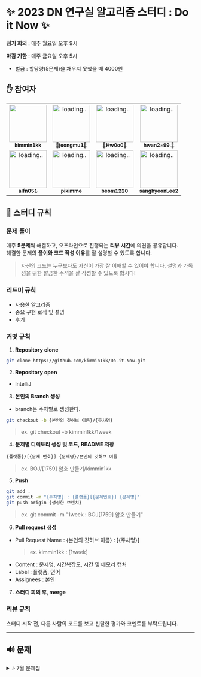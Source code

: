 # ✨ 2023 DN 연구실 알고리즘 스터디 : Do it Now ✨

**정기 회의** : 매주 월요일 오후 9시

**마감 기한** : 매주 금요일 오후 5시
- 벌금 : 할당량(5문제)을 채우지 못했을 때 4000원
 
## ✋ 참여자
<table>
  <tr>
    <td align="center"><a href="https://github.com/kimmin1kk"><img src="https://avatars.githubusercontent.com/u/101302590?v=4" width="100px;" alt=""/><br /><sub><b>kimmin1kk</b></sub></a><br /></td>
    <td align="center"><a href="https://github.com/jeongmu1"><img src="https://avatars.githubusercontent.com/u/47864766?v=4" width="100px;" alt="loading.."/><br /><sub><b>👑jeongmu1👑</b></sub></a><br /></td>
    <td align="center"><a href="https://github.com/Hw0o0"><img src="https://avatars.githubusercontent.com/u/101783599?v=4" width="100px;" alt="loading.."/><br /><sub><b>👑Hw0o0👑</b></sub></a><br /></td>
    <td align="center"><a href="https://github.com/hwan2-99"><img src="https://avatars.githubusercontent.com/u/93575221?v=4" width="100px;" alt="loading.."/><br /><sub><b> hwan2-99 👑 </b></sub></a><br /></td>
  </tr>
  <tr>
    <td align="center"><a href="https://github.com/alfn051"><img src="https://avatars.githubusercontent.com/u/57497671?v=4" width="100px;" alt="loading.."/><br /><sub><b>alfn051</b></sub></a><br /></td>
    <td align="center"><a href="https://github.com/pikimme"><img src="https://avatars.githubusercontent.com/u/139093063?v=4" width="100px;" alt="loading.."/><br /><sub><b>pikimme</b></sub></a><br /></td>
    <td align="center"><a href="https://github.com/beom1220"><img src="https://avatars.githubusercontent.com/u/117291257?v=4" width="100px;" alt="loading.."/><br /><sub><b>beom1220</b></sub></a><br /></td>
    <td align="center"><a href="https://github.com/sanghyeonLee2"><img src="https://avatars.githubusercontent.com/u/95309008?v=4" width="100px;" alt="loading.."/><br /><sub><b>sanghyeonLee2</b></sub></a><br /></td>
  </tr>
</table>

## 🙌 스터디 규칙
### 문제 풀이
매주 **5문제**씩 해결하고, 오프라인으로 진행되는 **리뷰 시간**에 의견을 공유합니다.<br/>
해결한 문제의 **풀이와 코드 작성 이유**를 잘 설명할 수 있도록 합니다.

> 자신의 코드는 누구보다도 자신이 가장 잘 이해할 수 있어야 합니다.
설명과 가독성을 위한 깔끔한 주석을 잘 작성할 수 있도록 합시다!

### 리드미 규칙
+ 사용한 알고리즘
+ 중요 구현 로직 및 설명
+ 후기

### 커밋 규칙
1. **Repository clone**
```bash
git clone https://github.com/kimmin1kk/Do-it-Now.git
```

2. **Repository open**
- IntelliJ

3. **본인의 Branch 생성**
- branch는 주차별로 생성한다.

```bash
git checkout -b {본인의 깃허브 이름}/{주차명}
```
> ex. git checkout -b kimmin1kk/1week

4. **문제별 디렉토리 생성 및 코드, README 저장**
```
{플랫폼}/[{문제 번호}] {문제명}/본인의 깃허브 이름
```
> ex. BOJ/[1759] 암호 만들기/kimmin1kk

5. **Push**
```bash
git add .
git commit -m "{주차명} : {플랫폼}[{문제번호}] {문제명}"
git push origin {생성한 브랜치}
```

> ex. git commit -m "1week : BOJ[1759] 암호 만들기"

6. **Pull request 생성**
- Pull Request Name : {본인의 깃허브 이름} : [{주차명}]
  > ex. kimmin1kk : [1week]
- Content : 문제명, 시간복잡도, 시간 및 메모리 캡처
- Label : 플랫폼, 언어
- Assignees : 본인

7. **스터디 회의 후, merge**

### 리뷰 규칙
스터디 시작 전, 다른 사람의 코드를 보고 신랄한 평가와 코멘트를 부탁드립니다.


---
## 🔊 문제
<details><summary>🎶 7월 문제집</summary>
